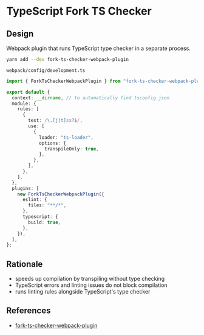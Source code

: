 # TypeScript Fork TS Checker

## Design

Webpack plugin that runs TypeScript type checker in a separate process.

```bash
yarn add --dev fork-ts-checker-webpack-plugin
```

`webpack/config/development.ts`

```typescript
import { ForkTsCheckerWebpackPlugin } from "fork-ts-checker-webpack-plugin/lib/ForkTsCheckerWebpackPlugin";

export default {
  context: __dirname, // to automatically find tsconfig.json
  module: {
    rules: [
      {
        test: /\.[j|t]sx?$/,
        use: [
          {
            loader: "ts-loader",
            options: {
              transpileOnly: true,
            },
          },
        ],
      },
    ],
  },
  plugins: [
    new ForkTsCheckerWebpackPlugin({
      eslint: {
        files: "**/*",
      },
      typescript: {
        build: true,
      },
    }),
  ],
};
```

## Rationale

- speeds up compilation by transpiling without type checking
- TypeScript errors and linting issues do not block compilation
- runs linting rules alongside TypeScript's type checker

## References

- [fork-ts-checker-webpack-plugin](https://github.com/TypeStrong/fork-ts-checker-webpack-plugin)
